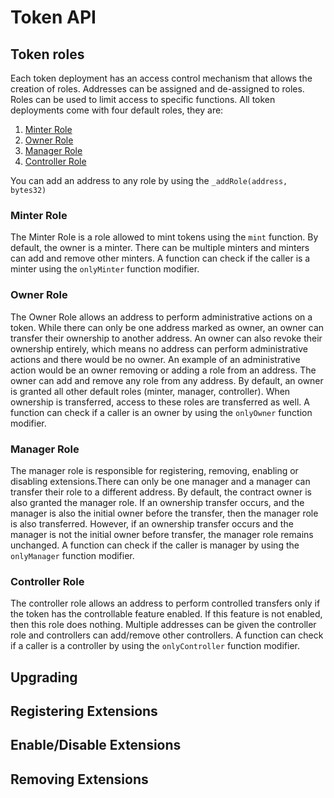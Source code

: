 # Token API

## Token roles

Each token deployment has an access control mechanism that allows the creation of roles. Addresses can be assigned and de-assigned to roles. Roles can be used to limit access to specific functions. All token deployments come with four default roles, they are:

1. [Minter Role](#minter-role)
2. [Owner Role](#owner-role)
3. [Manager Role](#manager-role)
4. [Controller Role](#controller-role)

You can add an address to any role by using the `_addRole(address, bytes32)`

### Minter Role

The Minter Role is a role allowed to mint tokens using the `mint` function. By default, the owner is a minter. There can be multiple minters and minters can add and remove other minters. A function can check if the caller is a minter using the `onlyMinter` function modifier.

### Owner Role

The Owner Role allows an address to perform administrative actions on a token. While there can only be one address marked as owner, an owner can transfer their ownership to another address. An owner can also revoke their ownership entirely, which means no address can perform administrative actions and there would be no owner. An example of an administrative action would be an owner removing or adding a role from an address. The owner can add and remove any role from any address. By default, an owner is granted all other default roles (minter, manager, controller). When ownership is transferred, access to these roles are transferred as well. A function can check if a caller is an owner by using the `onlyOwner` function modifier.

### Manager Role

The manager role is responsible for registering, removing, enabling or disabling extensions.There can only be one manager and a manager can transfer their role to a different address. By default, the contract owner is also granted the manager role. If an ownership transfer occurs, and the manager is also the initial owner before the transfer, then the manager role is also transferred. However, if an ownership transfer occurs and the manager is not the initial owner before transfer, the manager role remains unchanged. A function can check if the caller is manager by using the `onlyManager` function modifier.

### Controller Role

The controller role allows an address to perform controlled transfers only if the token has the controllable feature enabled. If this feature is not enabled, then this role does nothing. Multiple addresses can be given the controller role and controllers can add/remove other controllers. A function can check if a caller is a controller by using the `onlyController` function modifier.

## Upgrading

## Registering Extensions

## Enable/Disable Extensions

## Removing Extensions